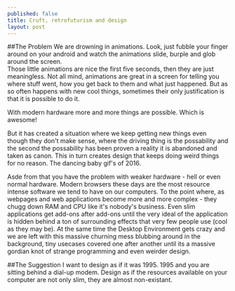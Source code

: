 ```yaml
---
published: false
title: Cruft, retrofuturism and design
layout: post
---
```

##The Problem
We are drowning in animations. Look, just fubble your finger around on your android and watch the animations slide, burple and glob around the screen. <br>
Those little animations are nice the first five seconds, then they are just meaningless. Not all mind, animations are great in a screen for telling you where stuff went, how you get back to them and what just happened. But as so often happens with new cool things, sometimes their only justification is that it is possible to do it.

With modern hardware more and more things are possible. Which is awesome!


But it has created a situation where we keep getting new things even though they don't make sense, where the driving thing is the possability and the second the possability has been proven a reality it is abandoned and taken as canon. This in turn creates design that keeps doing weird things for no reason. The dancing baby gif's of 2016. 

Asde from that you have the problem with weaker hardware - hell or even normal hardware. Modern browsers these days are the most resource intense software we tend to have on our computers. To the point where, as webpages and web applications become more and more complex - they chugg down RAM and CPU like it's nobody's business. Even slim applications get add-ons after add-ons until the very ideal of the application is hidden behind a ton of surrounding effects that very few people use (cool as they may be). At the same time the Desktop Environment gets crazy and we are left with this massive churning mess blubbing around in the background, tiny usecases covered one after another until its a massive gordian knot of strange programming and even weirder design.

##The Suggestion
I want to design as if it was 1995. 1995 and you are sitting behind a dial-up modem. Design as if the resources available on your computer are not only slim, they are almost non-existant.